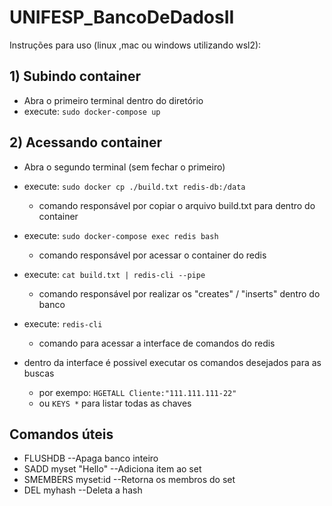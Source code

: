 # UNIFESP_BancoDeDadosII
Instruções para uso (linux ,mac ou windows utilizando wsl2):

## 1) Subindo container
* Abra o primeiro terminal dentro do diretório
* execute: ```sudo docker-compose up```

## 2) Acessando container
* Abra o segundo terminal (sem fechar o primeiro)
* execute: ```sudo docker cp ./build.txt redis-db:/data```
    * comando responsável por copiar o arquivo build.txt para dentro do container
* execute: ```sudo docker-compose exec redis bash``` 
    * comando responsável por acessar o container do redis
* execute:  ```cat build.txt | redis-cli --pipe```
    * comando responsável por realizar os "creates" / "inserts" dentro do banco

* execute:  ```redis-cli```
    * comando para acessar a interface de comandos do redis

* dentro da interface é possivel executar os comandos desejados para as buscas
    * por exempo: ```HGETALL Cliente:"111.111.111-22"``` 
    * ou ```KEYS *``` para listar todas as chaves

## Comandos úteis
* FLUSHDB            --Apaga banco inteiro
* SADD myset "Hello" --Adiciona item ao set
* SMEMBERS myset:id  --Retorna os membros do set
* DEL myhash         --Deleta a hash 
